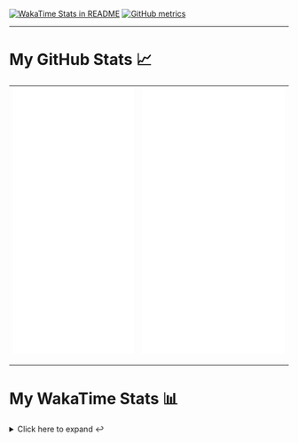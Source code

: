 [![WakaTime Stats in README](https://github.com/LOsioChico/LOsioChico/actions/workflows/waka.yml/badge.svg)](https://github.com/LOsioChico/LOsioChico/actions/workflows/waka.yml) [![GitHub metrics](https://github.com/LOsioChico/LOsioChico/actions/workflows/metrics.yml/badge.svg)](https://github.com/LOsioChico/LOsioChico/actions/workflows/metrics.yml)

---

# My GitHub Stats 📈

| ![](./assets/metrics.svg) | ![](./assets/metrics2.svg) |
| ------------------------- | -------------------------- |

---

# My WakaTime Stats 📊

<details>
<summary>Click here to expand ↩️</summary>
<br>

<!--START_SECTION:waka-->
![Code Time](http://img.shields.io/badge/Code%20Time-2%2C326%20hrs%2059%20mins-blue)

![Lines of code](https://img.shields.io/badge/From%20Hello%20World%20I%27ve%20Written-475.0%20thousand%20lines%20of%20code-blue)

**🐱 My GitHub Data** 

> 📦 713.1 kB Used in GitHub's Storage 
 > 
> 🏆 281 Contributions in the Year 2025
 > 
> 🚫 Not Opted to Hire
 > 
> 📜 29 Public Repositories 
 > 
> 🔑 36 Private Repositories 
 > 
**I'm a Night 🦉** 

```text
🌞 Morning                748 commits         ████░░░░░░░░░░░░░░░░░░░░░   15.17 % 
🌆 Daytime                1614 commits        ████████░░░░░░░░░░░░░░░░░   32.74 % 
🌃 Evening                1661 commits        ████████░░░░░░░░░░░░░░░░░   33.69 % 
🌙 Night                  907 commits         █████░░░░░░░░░░░░░░░░░░░░   18.40 % 
```
📅 **I'm Most Productive on Thursday** 

```text
Monday                   672 commits         ███░░░░░░░░░░░░░░░░░░░░░░   13.63 % 
Tuesday                  783 commits         ████░░░░░░░░░░░░░░░░░░░░░   15.88 % 
Wednesday                595 commits         ███░░░░░░░░░░░░░░░░░░░░░░   12.07 % 
Thursday                 926 commits         █████░░░░░░░░░░░░░░░░░░░░   18.78 % 
Friday                   741 commits         ████░░░░░░░░░░░░░░░░░░░░░   15.03 % 
Saturday                 764 commits         ████░░░░░░░░░░░░░░░░░░░░░   15.50 % 
Sunday                   449 commits         ██░░░░░░░░░░░░░░░░░░░░░░░   09.11 % 
```


📊 **This Week I Spent My Time On** 

```text
💬 Programming Languages: 
Astro                    7 mins              ██████░░░░░░░░░░░░░░░░░░░   23.07 % 
TypeScript               6 mins              █████░░░░░░░░░░░░░░░░░░░░   20.37 % 
JSON                     6 mins              █████░░░░░░░░░░░░░░░░░░░░   19.03 % 
JavaScript               6 mins              █████░░░░░░░░░░░░░░░░░░░░   18.91 % 
TOML                     5 mins              █████░░░░░░░░░░░░░░░░░░░░   18.17 % 
```

**I Mostly Code in TypeScript** 

```text
TypeScript               33 repos            ████████████░░░░░░░░░░░░░   48.53 % 
Scala                    9 repos             ███░░░░░░░░░░░░░░░░░░░░░░   13.24 % 
JavaScript               7 repos             ███░░░░░░░░░░░░░░░░░░░░░░   10.29 % 
Astro                    6 repos             ██░░░░░░░░░░░░░░░░░░░░░░░   08.82 % 
CSS                      5 repos             ██░░░░░░░░░░░░░░░░░░░░░░░   07.35 % 
```




 Last Updated on 29/08/2025 01:07:08 UTC
<!--END_SECTION:waka-->

## </details>
